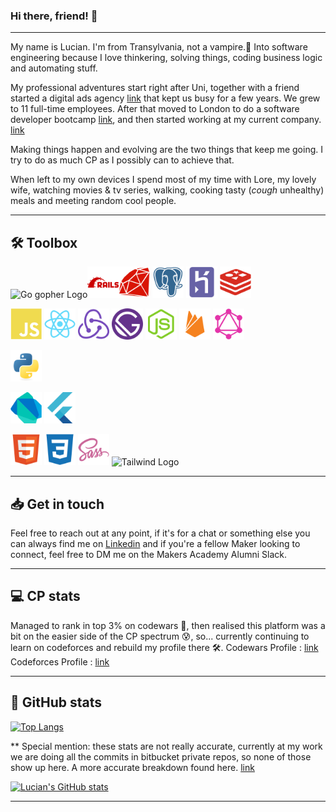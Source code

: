 ### Hi there, friend! 👋

---

My name is Lucian. I'm from Transylvania, not a vampire.🦇 Into software engineering because I love thinkering, solving things, coding business logic and automating stuff.

My professional adventures start right after Uni, together with a friend started a digital ads agency [link](https://visualedge.ro/) that kept us busy for a few years. We grew to 11 full-time employees. After that moved to London to do a software developer bootcamp [link](https://makers.tech/), and then started working at my current company. [link](https://www.azuruw.com/)

Making things happen and evolving are the two things that keep me going. I try to do as much CP as I possibly can to achieve that.

When left to my own devices I spend most of my time with Lore, my lovely wife, watching movies & tv series, walking, cooking tasty (*cough* unhealthy) meals and meeting random cool people.

---

## 🛠 Toolbox

<img src="https://icongr.am/devicon/go-original.svg?color=currentColor" alt="Go gopher Logo" width="50" height="50"/><img src="https://raw.githubusercontent.com/devicons/devicon/c7d326b6009e60442abc35fa45706d6f30ee4c8e/icons/rails/rails-plain-wordmark.svg" alt="Ruby on Rails Logo" width="50" height="50"/><img src="https://raw.githubusercontent.com/devicons/devicon/c7d326b6009e60442abc35fa45706d6f30ee4c8e/icons/ruby/ruby-plain.svg" alt="Ruby Logo" width="50" height="50"/>  <img src="https://raw.githubusercontent.com/devicons/devicon/c7d326b6009e60442abc35fa45706d6f30ee4c8e/icons/postgresql/postgresql-plain.svg" alt="Postgresql Logo" width="50" height="50"/>  <img src="https://raw.githubusercontent.com/devicons/devicon/c7d326b6009e60442abc35fa45706d6f30ee4c8e/icons/heroku/heroku-plain.svg" alt="Heroku Logo" width="50" height="50"/>  <img src="https://raw.githubusercontent.com/devicons/devicon/c7d326b6009e60442abc35fa45706d6f30ee4c8e/icons/redis/redis-plain.svg" alt="Redis Logo" width="50" height="50"/> 

<img src="https://raw.githubusercontent.com/devicons/devicon/c7d326b6009e60442abc35fa45706d6f30ee4c8e/icons/javascript/javascript-plain.svg" alt="JavaScript Logo" width="50" height="50"/> <img src="https://raw.githubusercontent.com/devicons/devicon/c7d326b6009e60442abc35fa45706d6f30ee4c8e/icons/react/react-original.svg" alt="React Logo" width="50" height="50"/>  <img src="https://raw.githubusercontent.com/devicons/devicon/c7d326b6009e60442abc35fa45706d6f30ee4c8e/icons/redux/redux-original.svg" alt="Redux Logo" width="50" height="50"/> <img src="https://raw.githubusercontent.com/devicons/devicon/c7d326b6009e60442abc35fa45706d6f30ee4c8e/icons/gatsby/gatsby-plain.svg" alt="Gatsby Logo" width="50" height="50"/>  <img src="https://raw.githubusercontent.com/devicons/devicon/c7d326b6009e60442abc35fa45706d6f30ee4c8e/icons/nodejs/nodejs-original.svg" alt="NodeJS Logo" width="50" height="50"/>
<img src="https://raw.githubusercontent.com/devicons/devicon/c7d326b6009e60442abc35fa45706d6f30ee4c8e/icons/firebase/firebase-plain.svg" alt="Firebase Logo" width="50" height="50"/> <img src="https://raw.githubusercontent.com/devicons/devicon/c7d326b6009e60442abc35fa45706d6f30ee4c8e/icons/graphql/graphql-plain.svg" alt="GraphQL Logo" width="50" height="50"/>

<img src="https://raw.githubusercontent.com/devicons/devicon/c7d326b6009e60442abc35fa45706d6f30ee4c8e/icons/python/python-original.svg" alt="Python Logo" width="50" height="50"/> 

<img src="https://raw.githubusercontent.com/devicons/devicon/c7d326b6009e60442abc35fa45706d6f30ee4c8e/icons/dart/dart-original.svg" alt="Dart Logo" width="50" height="50"/> <img src="https://raw.githubusercontent.com/devicons/devicon/c7d326b6009e60442abc35fa45706d6f30ee4c8e/icons/flutter/flutter-original.svg" alt="Flutter Logo" width="50" height="50"/>

<img src="https://raw.githubusercontent.com/devicons/devicon/c7d326b6009e60442abc35fa45706d6f30ee4c8e/icons/html5/html5-original.svg" alt="html5 Logo" width="50" height="50"/>  <img src="https://raw.githubusercontent.com/devicons/devicon/c7d326b6009e60442abc35fa45706d6f30ee4c8e/icons/css3/css3-plain.svg" alt="CSS3 Logo" width="50" height="50"/>  <img src="https://raw.githubusercontent.com/devicons/devicon/c7d326b6009e60442abc35fa45706d6f30ee4c8e/icons/sass/sass-original.svg" alt="Sass Logo" width="50" height="50"/>  <img src="https://cdn.worldvectorlogo.com/logos/tailwindcss.svg" alt="Tailwind Logo" width="50" height="50"/>

---

## 📥 Get in touch

Feel free to reach out at any point, if it's for a chat or something else you can always  find me on [Linkedin](https://www.linkedin.com/in/lucian-mot/) and if you're a fellow Maker looking to connect, feel free to DM me on the Makers Academy Alumni Slack.

---

## 💻 CP stats

Managed to rank in top 3% on codewars 🌝, then realised this platform was a bit on the easier side of the CP spectrum 😰, so... currently continuing to learn on codeforces and rebuild my profile there 🛠️.
Codewars Profile : [link](https://www.codewars.com/users/lucianmot)
Codeforces Profile : [link](https://codeforces.com/profile/Kagehonoo)

---

## 🚀 GitHub stats

[![Top Langs](https://github-readme-stats.vercel.app/api/top-langs/?username=lucianmot&theme=synthwave)](https://github.com/anuraghazra/github-readme-stats)

** Special mention: these stats are not really accurate, currently at my work we are doing all the commits in bitbucket private repos, so none of those show up here. A more accurate breakdown found here. [link](https://www.codewars.com/users/lucianmot)

[![Lucian's GitHub stats](https://github-readme-stats.vercel.app/api?username=lucianmot&theme=synthwave)](https://github.com/anuraghazra/github-readme-stats)

---
<!--
**lucianmot/lucianmot** is a ✨ _special_ ✨ repository because its `README.md` (this file) appears on your GitHub profile.

Here are some ideas to get you started:

- 🔭 I’m currently working on ...
- 🌱 I’m currently learning ...
- 👯 I’m looking to collaborate on ...
- 🤔 I’m looking for help with ...
- 💬 Ask me about ...
- 📫 How to reach me: ...
- 😄 Pronouns: ...
- ⚡ Fun fact: ...
-->
